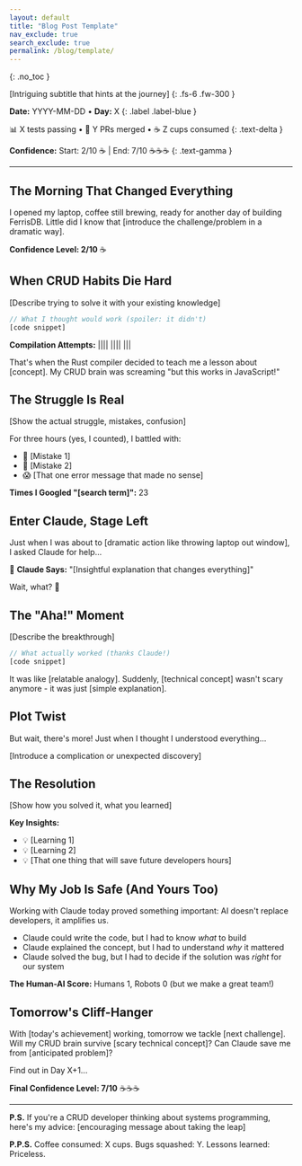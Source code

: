 ```yaml
---
layout: default
title: "Blog Post Template"
nav_exclude: true
search_exclude: true
permalink: /blog/template/
---
```


{: .no_toc }

[Intriguing subtitle that hints at the journey]
{: .fs-6 .fw-300 }

**Date:** YYYY-MM-DD • **Day:** X
{: .label .label-blue }

📊 X tests passing • 📄 Y PRs merged • ☕ Z cups consumed
{: .text-delta }

**Confidence:** Start: 2/10 ☕ | End: 7/10 ☕☕☕
{: .text-gamma }

---

## The Morning That Changed Everything

I opened my laptop, coffee still brewing, ready for another day of building FerrisDB. Little did I know that [introduce the challenge/problem in a dramatic way].

**Confidence Level: 2/10** ☕

## When CRUD Habits Die Hard

[Describe trying to solve it with your existing knowledge]

```rust
// What I thought would work (spoiler: it didn't)
[code snippet]
```

**Compilation Attempts:** |||| |||| |||

That's when the Rust compiler decided to teach me a lesson about [concept]. My CRUD brain was screaming "but this works in JavaScript!"

## The Struggle Is Real

[Show the actual struggle, mistakes, confusion]

For three hours (yes, I counted), I battled with:

- 🤦 [Mistake 1]
- 😤 [Mistake 2]
- 😱 [That one error message that made no sense]

**Times I Googled "[search term]":** 23

## Enter Claude, Stage Left

Just when I was about to [dramatic action like throwing laptop out window], I asked Claude for help...

💭 **Claude Says:** "[Insightful explanation that changes everything]"

Wait, what? 🤯

## The "Aha!" Moment

[Describe the breakthrough]

```rust
// What actually worked (thanks Claude!)
[code snippet]
```

It was like [relatable analogy]. Suddenly, [technical concept] wasn't scary anymore - it was just [simple explanation].

## Plot Twist

But wait, there's more! Just when I thought I understood everything...

[Introduce a complication or unexpected discovery]

## The Resolution

[Show how you solved it, what you learned]

**Key Insights:**

- 💡 [Learning 1]
- 💡 [Learning 2]
- 💡 [That one thing that will save future developers hours]

## Why My Job Is Safe (And Yours Too)

Working with Claude today proved something important: AI doesn't replace developers, it amplifies us.

- Claude could write the code, but I had to know _what_ to build
- Claude explained the concept, but I had to understand _why_ it mattered
- Claude solved the bug, but I had to decide if the solution was _right_ for our system

**The Human-AI Score:** Humans 1, Robots 0 (but we make a great team!)

## Tomorrow's Cliff-Hanger

With [today's achievement] working, tomorrow we tackle [next challenge]. Will my CRUD brain survive [scary technical concept]? Can Claude save me from [anticipated problem]?

Find out in Day X+1...

**Final Confidence Level: 7/10** ☕☕☕

---

**P.S.** If you're a CRUD developer thinking about systems programming, here's my advice: [encouraging message about taking the leap]

**P.P.S.** Coffee consumed: X cups. Bugs squashed: Y. Lessons learned: Priceless.
